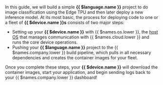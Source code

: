 In this guide, we will build a simple **{{ $language.name }}** project to do image classification using the Edge TPU and then later deploy a new inference model. At its most basic, the process for deploying code to one or a fleet of **{{ $device.name }}s** consists of two major steps:

- Setting up your **{{ $device.name }}** with {{ $names.os.lower }}, the [host OS][host-os] that manages communication with {{ $names.cloud.lower }} and runs the core device operations.
- Pushing your **{{ $language.name }}** project to the {{ $names.company.lower }} build pipeline, which pulls in all necessary dependencies and creates the container images for your fleet.

Once you complete these steps, your **{{ $device.name }}** will download the container images, start your application, and begin sending logs back to your {{ $names.company.lower }} dashboard!

[host-os]:/reference/OS/overview/2.x/
[python-coral]:https://www.balena.io/docs/learn/getting-started/coral-dev/python/
